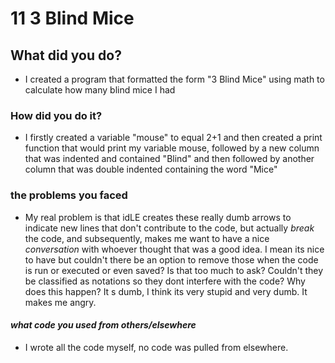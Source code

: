 #           11 3 Blind Mice

## What did you do?
-  I created a program that formatted the form "3 Blind Mice" using math to calculate how many blind mice I had
### How did you do it?
- I firstly created a variable "mouse" to equal 2+1 and then created a print function that would print my variable mouse, followed by a new column that was indented and contained "Blind" and then followed by another column that was double indented containing the word "Mice"
### the problems you faced
- My real problem is that idLE creates these really dumb arrows to indicate new lines that don't contribute to the code, but actually  *break* the code, and subsequently, makes me want to have a nice *conversation* with whoever thought that was a good idea. I mean its nice to have but couldn't there be an option to remove those when the code is run or executed or even saved? Is that too much to ask? Couldn't they be classified as notations so they dont interfere with the code? Why does this happen? It
s dumb, I think its very stupid and very dumb. It makes me angry.
#### *what code you used from others/elsewhere*
- I wrote all the code myself, no code was pulled from elsewhere.
